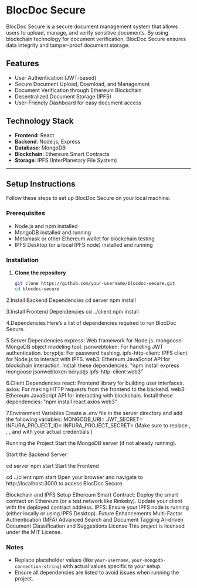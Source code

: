 # BlocDoc Secure

BlocDoc Secure is a secure document management system that allows users to upload, manage, and verify sensitive documents. By using blockchain technology for document verification, BlocDoc Secure ensures data integrity and tamper-proof document storage.

## Features
- User Authentication (JWT-based)
- Secure Document Upload, Download, and Management
- Document Verification through Ethereum Blockchain
- Decentralized Document Storage (IPFS)
- User-Friendly Dashboard for easy document access

## Technology Stack
- **Frontend**: React
- **Backend**: Node.js, Express
- **Database**: MongoDB
- **Blockchain**: Ethereum Smart Contracts
- **Storage**: IPFS (InterPlanetary File System)

---

## Setup Instructions

Follow these steps to set up BlocDoc Secure on your local machine.

### Prerequisites
- Node.js and npm installed
- MongoDB installed and running
- Metamask or other Ethereum wallet for blockchain testing
- IPFS Desktop (or a local IPFS node) installed and running

### Installation

1. **Clone the repository**
   ```bash
   git clone https://github.com/your-username/blocdoc-secure.git
   cd blocdoc-secure
   
2.Install Backend Dependencies
cd server
npm install

3.Install Frontend Dependencies
cd ../client
npm install

4.Dependencies
Here’s a list of dependencies required to run BlocDoc Secure.

5.Server Dependencies
express: Web framework for Node.js.
mongoose: MongoDB object modeling tool.
jsonwebtoken: For handling JWT authentication.
bcryptjs: For password hashing.
ipfs-http-client: IPFS client for Node.js to interact with IPFS.
web3: Ethereum JavaScript API for blockchain interaction.
Install these dependencies:
"npm install express mongoose jsonwebtoken bcryptjs ipfs-http-client web3"

6.Client Dependencies
react: Frontend library for building user interfaces.
axios: For making HTTP requests from the frontend to the backend.
web3: Ethereum JavaScript API for interacting with blockchain.
Install these dependencies:
"npm install react axios web3"

7.Environment Variables
Create a .env file in the server directory and add the following variables:
MONGODB_URI=<your-mongodb-connection-string>
JWT_SECRET=<your-jwt-secret-key>
INFURA_PROJECT_ID=<your-infura-project-id>
INFURA_PROJECT_SECRET=<your-infura-project-secret>
(Make sure to replace <your-mongodb-connection-string>, <your-jwt-secret-key>, <your-infura-project-id>, and <your-infura-project-secret> with your actual credentials.)

Running the Project
Start the MongoDB server (if not already running).

Start the Backend Server


cd server
npm start
Start the Frontend


cd ../client
npm start
Open your browser and navigate to http://localhost:3000 to access BlocDoc Secure.

Blockchain and IPFS Setup
Ethereum Smart Contract: Deploy the smart contract on Ethereum (or a test network like Rinkeby). Update your client with the deployed contract address.
IPFS: Ensure your IPFS node is running (either locally or using IPFS Desktop).
Future Enhancements
Multi-Factor Authentication (MFA)
Advanced Search and Document Tagging
AI-driven Document Classification and Suggestions
License
This project is licensed under the MIT License.



### Notes
- Replace placeholder values (like `your-username`, `your-mongodb-connection-string`) with actual values specific to your setup.
- Ensure all dependencies are listed to avoid issues when running the project. 

